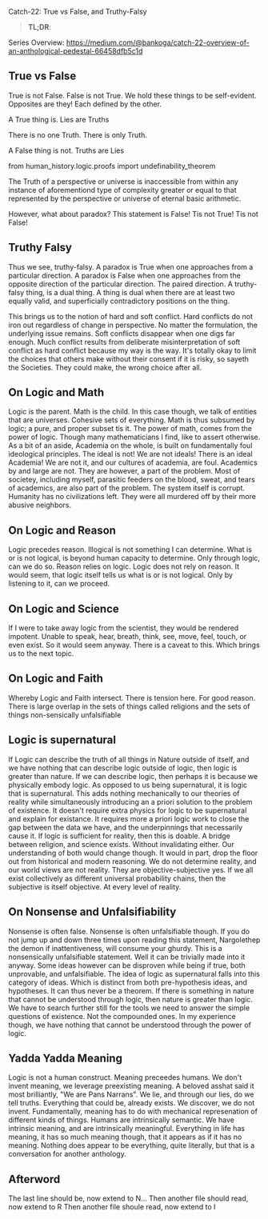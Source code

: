 Catch-22: True vs False, and Truthy-Falsy

> **TL;DR**: 

Series Overview: https://medium.com/@bankoga/catch-22-overview-of-an-anthological-pedestal-66458dfb5c1d

## True vs False

True is not False. False is not True. We hold these things to be self-evident. Opposites are they! Each defined by the other.

A True thing is. Lies are Truths

There is no one Truth. There is only Truth.

A False thing is not. Truths are Lies

from human_history.logic.proofs import undefinability_theorem

The Truth of a perspective or universe is inaccessible from within any instance of aforementiond type of complexity greater or equal to that represented by the perspective or universe of eternal basic arithmetic.

However, what about paradox?
This statement is False! Tis not True! Tis not False!

## Truthy Falsy

Thus we see, truthy-falsy.
A paradox is True when one approaches from a particular direction.
A paradox is False when one approaches from the opposite direction of the particular direction. The paired direction.
A truthy-falsy thing, is a dual thing. A thing is dual when there are at least two equally valid, and superficially contradictory positions on the thing.

This brings us to the notion of hard and soft conflict.
Hard conflicts do not iron out regardless of change in perspective. No matter the formulation, the underlying issue remains.
Soft conflicts disappear when one digs far enough. Much conflict results from deliberate misinterpretation of soft conflict as hard conflict because my way is the way. It's totally okay to limit the choices that others make without their consent if it is risky, so sayeth the Societies. They could make, the wrong choice after all.

## On Logic and Math

Logic is the parent. Math is the child. In this case though, we talk of entities that are universes. Cohesive sets of everything. Math is thus subsumed by logic; a pure, and proper subset tis it. The power of math, comes from the power of logic. Though many mathematicians I find, like to assert otherwise. 
As a bit of an aside, Academia on the whole, is built on fundamentally foul ideological principles. The ideal is not! We are not ideals! There is an ideal Academia! We are not it, and our cultures of academia, are foul. Academics by and large are not. They are however, a part of the problem. Most of societey, including myself, parasitic feeders on the blood, sweat, and tears of academics, are also part of the problem. The system itself is corrupt. Humanity has no civilizations left. They were all murdered off by their more abusive neighbors.

## On Logic and Reason

Logic precedes reason. Illogical is not something I can determine. What is or is not logical, is beyond human capacity to determine. Only through logic, can we do so. Reason relies on logic. Logic does not rely on reason. It would seem, that logic itself tells us what is or is not logical. Only by listening to it, can we proceed.

## On Logic and Science

If I were to take away logic from the scientist, they would be rendered impotent. Unable to speak, hear, breath, think, see, move, feel, touch, or even exist. So it would seem anyway. There is a caveat to this. Which brings us to the next topic.

## On Logic and Faith

Whereby Logic and Faith intersect. There is tension here. For good reason. There is large overlap in the sets of things called religions and the sets of things non-sensically unfalsifiable

## Logic is supernatural

If Logic can describe the truth of all things in Nature outside of itself, and we have nothing that can describe logic outside of logic, then logic is greater than nature. If we can describe logic, then perhaps it is because we physically embody logic. As opposed to us being supernatural, it is logic that is supernatural. This adds nothing mechanically to our theories of reality while simultaneously introducing an a priori solution to the problem of existence. It doesn't require extra physics for logic to be supernatural and explain for existance. It requires more a priori logic work to close the gap between the data we have, and the underpinnings that necessarily cause it. If logic is sufficient for reality, then this is doable. A bridge between religion, and science exists. Without invalidating either. Our understanding of both would change though. It would in part, drop the floor out from historical and modern reasoning. We do not determine reality, and our world views are not reality. They are objective-subjective yes. If we all exist collectively as different universal probability chains, then the subjective is itself objective. At every level of reality.

## On Nonsense and Unfalsifiability

Nonsense is often false. Nonsense is often unfalsifiable though. If you do not jump up and down three times upon reading this statement, Nargolethep the demon if inattentiveness, will consume your ghurdy. This is a nonsensically unfalsifiable statement. Well it can be trivially made into it anyway. Some ideas however can be disproven while being if true, both unprovable, and unfalsifiable. The idea of logic as supernatural falls into this category of ideas. Which is distinct from both pre-hypothesis ideas, and hypotheses. It can thus never be a theorem. If there is something in nature that cannot be understood through logic, then nature is greater than logic. We have to search further still for the tools we need to answer the simple questions of existence. Not the compounded ones. In my experience though, we have nothing that cannot be understood through the power of logic.

## Yadda Yadda Meaning

Logic is not a human construct. Meaning preceedes humans. We don't invent meaning, we leverage preexisting meaning. A beloved asshat said it most brilliantly, "We are Pans Narrans". We lie, and through our lies, do we tell truths. Everything that could be, already exists. We discover, we do not invent. Fundamentally, meaning has to do with mechanical represenation of different kinds of things. Humans are intrinsically semantic. We have intrinsic meaning, and are intrinsically meaningful. Everything in life has meaning, it has so much meaning though, that it appears as if it has no meaning. Nothing does appear to be everything, quite literally, but that is a conversation for another anthology.

## Afterword

The last line should be, now extend to N...
Then another file should read, now extend to R
Then another file shoule read, now extend to I